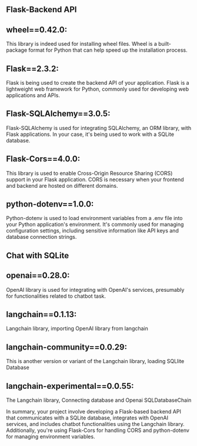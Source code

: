 ## Flask-Backend API

## wheel==0.42.0:
This library is indeed used for installing wheel files. Wheel is a built-package format for Python that can help speed up the installation process.

## Flask==2.3.2:
Flask is being used to create the backend API of your application. Flask is a lightweight web framework for Python, commonly used for developing web applications and APIs.

## Flask-SQLAlchemy==3.0.5:
Flask-SQLAlchemy is used for integrating SQLAlchemy, an ORM library, with Flask applications. In your case, it's being used to work with a SQLite database.

## Flask-Cors==4.0.0: 
This library is used to enable Cross-Origin Resource Sharing (CORS) support in your Flask application. CORS is necessary when your frontend and backend are hosted on different domains.

## python-dotenv==1.0.0:
Python-dotenv is used to load environment variables from a .env file into your Python application's environment. It's commonly used for managing configuration settings, including sensitive information like API keys and database connection strings.

## Chat with SQLite

## openai==0.28.0: 
OpenAI library is used for integrating with OpenAI's services, presumably for functionalities related to chatbot task.

## langchain==0.1.13:
Langchain library, importing OpenAI library from langchain

## langchain-community==0.0.29: 
This is another version or variant of the Langchain library, loading SQLlite Database 

## langchain-experimental==0.0.55:
The Langchain library, Connecting database and Openai SQLDatabaseChain

In summary, your project involve developing a Flask-based backend API that communicates with a SQLite database, integrates with OpenAI services, and includes chatbot functionalities using the Langchain library. Additionally, you're using Flask-Cors for handling CORS and python-dotenv for managing environment variables.